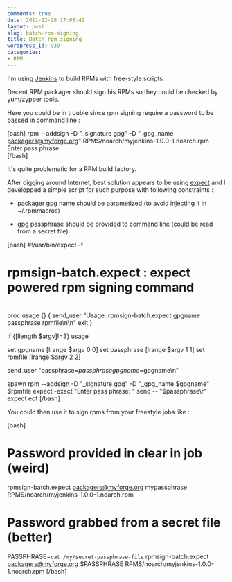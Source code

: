 ```yaml
---
comments: true
date: 2011-12-28 17:05:42
layout: post
slug: batch-rpm-signing
title: Batch rpm signing
wordpress_id: 939
categories:
- RPM
---
```


I'm using [Jenkins](http://jenkins-ci.org/) to build RPMs with free-style scripts.  

Decent RPM packager should sign his RPMs so they could be checked by yum/zypper tools.




Here you could be in trouble since rpm signing require a password to be passed in command line :






[bash]
rpm --addsign -D "_signature gpg" -D "_gpg_name packagers@myforge.org" RPMS/noarch/myjenkins-1.0.0-1.noarch.rpm<br />
Enter pass phrase:<br />
[/bash]






It's quite problematic for a RPM build factory.




After digging around Internet, best solution appears to be using [expect](http://expect.sourceforge.net/) and I developped a simple script for such purpose with following constraints :






  * packager gpg name should be parametized (to avoid injecting it in ~/.rpmmacros)


  * gpg passphrase should be provided to command line (could be read from a secret file)



[bash]
#!/usr/bin/expect -f
#
# rpmsign-batch.expect : expect powered rpm signing command
#

proc usage {} {
        send_user "Usage: rpmsign-batch.expect gpgname passphrase rpmfile\n\n"
        exit
}

if {[llength $argv]!=3} usage

set gpgname [lrange $argv 0 0]
set passphrase [lrange $argv 1 1]
set rpmfile [lrange $argv 2 2]

send_user "passphrase=$passphrase gpgname=$gpgname\n"

spawn rpm --addsign -D "_signature gpg" -D "_gpg_name $gpgname" $rpmfile
expect -exact "Enter pass phrase: "
send -- "$passphrase\r"
expect eof
[/bash]

You could then use it to sign rpms from your freestyle jobs like :

[bash]
# Password provided in clear in job (weird)
rpmsign-batch.expect packagers@myforge.org mypassphrase RPMS/noarch/myjenkins-1.0.0-1.noarch.rpm

# Password grabbed from a secret file (better)
PASSPHRASE=`cat /my/secret-passphrase-file`
rpmsign-batch.expect packagers@myforge.org $PASSPHRASE RPMS/noarch/myjenkins-1.0.0-1.noarch.rpm
[/bash]


